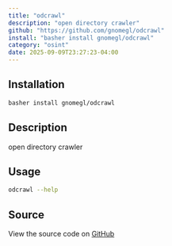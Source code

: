 ```yaml
---
title: "odcrawl"
description: "open directory crawler"
github: "https://github.com/gnomegl/odcrawl"
install: "basher install gnomegl/odcrawl"
category: "osint"
date: 2025-09-09T23:27:23-04:00
---
```


## Installation

```bash
basher install gnomegl/odcrawl
```

## Description

open directory crawler

## Usage

```bash
odcrawl --help
```

## Source

View the source code on [GitHub](https://github.com/gnomegl/odcrawl)
